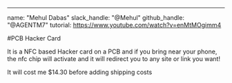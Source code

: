 ---
name: "Mehul Dabas"
slack_handle: "@Mehul"
github_handle: "@AGENTM7"
tutorial: https://www.youtube.com/watch?v=enMtMOgimm4

#PCB Hacker Card

It is a NFC based Hacker card on a PCB and if you bring near your phone, the nfc chip will activate and it will redirect you to any site or link you want!

It will cost me $14.30 before adding shipping costs

